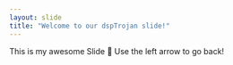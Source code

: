 ```yaml
---
layout: slide
title: "Welcome to our dspTrojan slide!"
---
```

This is my awesome Slide :tada:
Use the left arrow to go back!
